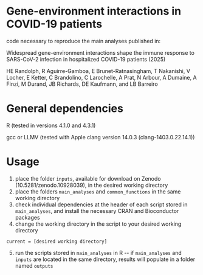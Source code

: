 # Gene-environment interactions in COVID-19 patients
code necessary to reproduce the main analyses published in:

Widespread gene-environment interactions shape the immune response to SARS-CoV-2 infection in hospitalized COVID-19 patients (2025)

HE Randolph, R Aguirre-Gamboa, E Brunet-Ratnasingham, T Nakanishi, V Locher, E Ketter, C Brandolino, C Larochelle, A Prat, N Arbour, A Dumaine, A Finzi, M Durand, JB Richards, DE Kaufmann, and LB Barreiro

# General dependencies
R (tested in versions 4.1.0 and 4.3.1)

gcc or LLMV (tested with Apple clang version 14.0.3 (clang-1403.0.22.14.1))

# Usage
1. place the folder `inputs`, available for download on Zenodo (10.5281/zenodo.10928039), in the desired working directory
2. place the folders `main_analyses` and `common_functions` in the same working directory
3. check individual dependencies at the header of each script stored in `main_analyses`, and install the necessary CRAN and Bioconductor packages
4. change the working directory in the script to your desired working directory
```
current = [desired working directory]
```
5. run the scripts stored in `main_analyses` in R -- if `main_analyses` and `inputs` are located in the same directory, results will populate in a folder named `outputs`